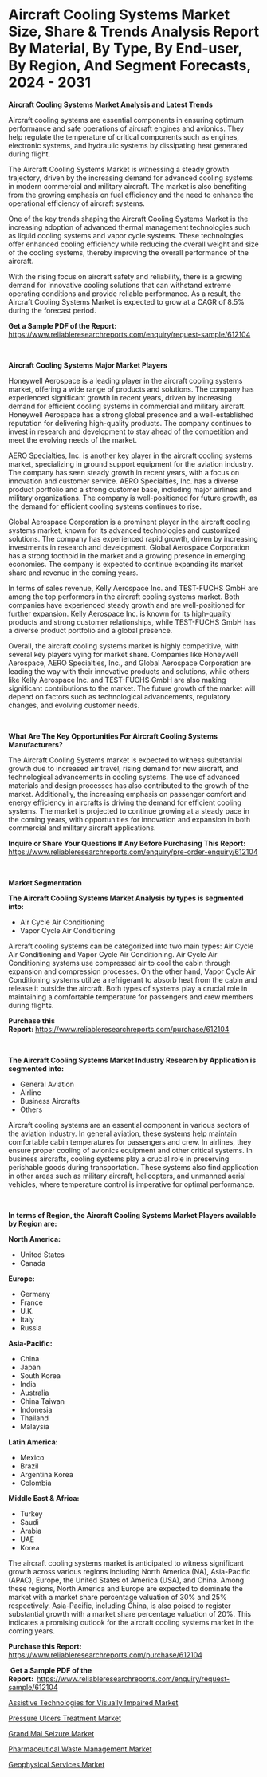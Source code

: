 <p><h1>Aircraft Cooling Systems Market Size, Share & Trends Analysis Report By Material, By Type, By End-user, By Region, And Segment Forecasts, 2024 - 2031</h1></p><p><strong>Aircraft Cooling Systems Market Analysis and Latest Trends</strong></p>
<p><p>Aircraft cooling systems are essential components in ensuring optimum performance and safe operations of aircraft engines and avionics. They help regulate the temperature of critical components such as engines, electronic systems, and hydraulic systems by dissipating heat generated during flight.</p><p>The Aircraft Cooling Systems Market is witnessing a steady growth trajectory, driven by the increasing demand for advanced cooling systems in modern commercial and military aircraft. The market is also benefiting from the growing emphasis on fuel efficiency and the need to enhance the operational efficiency of aircraft systems.</p><p>One of the key trends shaping the Aircraft Cooling Systems Market is the increasing adoption of advanced thermal management technologies such as liquid cooling systems and vapor cycle systems. These technologies offer enhanced cooling efficiency while reducing the overall weight and size of the cooling systems, thereby improving the overall performance of the aircraft.</p><p>With the rising focus on aircraft safety and reliability, there is a growing demand for innovative cooling solutions that can withstand extreme operating conditions and provide reliable performance. As a result, the Aircraft Cooling Systems Market is expected to grow at a CAGR of 8.5% during the forecast period.</p></p>
<p><strong>Get a Sample PDF of the Report:&nbsp;</strong> <a href="https://www.reliableresearchreports.com/enquiry/request-sample/612104">https://www.reliableresearchreports.com/enquiry/request-sample/612104</a></p>
<p>&nbsp;</p>
<p><strong>Aircraft Cooling Systems Major Market Players</strong></p>
<p><p>Honeywell Aerospace is a leading player in the aircraft cooling systems market, offering a wide range of products and solutions. The company has experienced significant growth in recent years, driven by increasing demand for efficient cooling systems in commercial and military aircraft. Honeywell Aerospace has a strong global presence and a well-established reputation for delivering high-quality products. The company continues to invest in research and development to stay ahead of the competition and meet the evolving needs of the market.</p><p>AERO Specialties, Inc. is another key player in the aircraft cooling systems market, specializing in ground support equipment for the aviation industry. The company has seen steady growth in recent years, with a focus on innovation and customer service. AERO Specialties, Inc. has a diverse product portfolio and a strong customer base, including major airlines and military organizations. The company is well-positioned for future growth, as the demand for efficient cooling systems continues to rise.</p><p>Global Aerospace Corporation is a prominent player in the aircraft cooling systems market, known for its advanced technologies and customized solutions. The company has experienced rapid growth, driven by increasing investments in research and development. Global Aerospace Corporation has a strong foothold in the market and a growing presence in emerging economies. The company is expected to continue expanding its market share and revenue in the coming years.</p><p>In terms of sales revenue, Kelly Aerospace Inc. and TEST-FUCHS GmbH are among the top performers in the aircraft cooling systems market. Both companies have experienced steady growth and are well-positioned for further expansion. Kelly Aerospace Inc. is known for its high-quality products and strong customer relationships, while TEST-FUCHS GmbH has a diverse product portfolio and a global presence.</p><p>Overall, the aircraft cooling systems market is highly competitive, with several key players vying for market share. Companies like Honeywell Aerospace, AERO Specialties, Inc., and Global Aerospace Corporation are leading the way with their innovative products and solutions, while others like Kelly Aerospace Inc. and TEST-FUCHS GmbH are also making significant contributions to the market. The future growth of the market will depend on factors such as technological advancements, regulatory changes, and evolving customer needs.</p></p>
<p>&nbsp;</p>
<p><strong>What Are The Key Opportunities For Aircraft Cooling Systems Manufacturers?</strong></p>
<p><p>The Aircraft Cooling Systems market is expected to witness substantial growth due to increased air travel, rising demand for new aircraft, and technological advancements in cooling systems. The use of advanced materials and design processes has also contributed to the growth of the market. Additionally, the increasing emphasis on passenger comfort and energy efficiency in aircrafts is driving the demand for efficient cooling systems. The market is projected to continue growing at a steady pace in the coming years, with opportunities for innovation and expansion in both commercial and military aircraft applications.</p></p>
<p><strong>Inquire or Share Your Questions If Any Before Purchasing This Report:</strong> <a href="https://www.reliableresearchreports.com/enquiry/pre-order-enquiry/612104">https://www.reliableresearchreports.com/enquiry/pre-order-enquiry/612104</a></p>
<p>&nbsp;</p>
<p><strong>Market Segmentation</strong></p>
<p><strong>The Aircraft Cooling Systems Market Analysis by types is segmented into:</strong></p>
<p><ul><li>Air Cycle Air Conditioning</li><li>Vapor Cycle Air Conditioning</li></ul></p>
<p><p>Aircraft cooling systems can be categorized into two main types: Air Cycle Air Conditioning and Vapor Cycle Air Conditioning. Air Cycle Air Conditioning systems use compressed air to cool the cabin through expansion and compression processes. On the other hand, Vapor Cycle Air Conditioning systems utilize a refrigerant to absorb heat from the cabin and release it outside the aircraft. Both types of systems play a crucial role in maintaining a comfortable temperature for passengers and crew members during flights.</p></p>
<p><strong>Purchase this Report:&nbsp;</strong><a href="https://www.reliableresearchreports.com/purchase/612104">https://www.reliableresearchreports.com/purchase/612104</a></p>
<p>&nbsp;</p>
<p><strong>The Aircraft Cooling Systems Market Industry Research by Application is segmented into:</strong></p>
<p><ul><li>General Aviation</li><li>Airline</li><li>Business Aircrafts</li><li>Others</li></ul></p>
<p><p>Aircraft cooling systems are an essential component in various sectors of the aviation industry. In general aviation, these systems help maintain comfortable cabin temperatures for passengers and crew. In airlines, they ensure proper cooling of avionics equipment and other critical systems. In business aircrafts, cooling systems play a crucial role in preserving perishable goods during transportation. These systems also find application in other areas such as military aircraft, helicopters, and unmanned aerial vehicles, where temperature control is imperative for optimal performance.</p></p>
<p>&nbsp;</p>
<p><strong>In terms of Region, the Aircraft Cooling Systems Market Players available by Region are:</strong></p>
<p>
    <p> <strong> North America: </strong>
        <ul>
            <li>United States</li>
            <li>Canada</li>
        </ul>
        </p> 
    <p> <strong> Europe: </strong>
        <ul>
            <li>Germany</li>
            <li>France</li>
            <li>U.K.</li>
            <li>Italy</li>
            <li>Russia</li>
        </ul>
        </p> 
    <p> <strong> Asia-Pacific: </strong>
        <ul>
            <li>China</li>
            <li>Japan</li>
            <li>South Korea</li>
            <li>India</li>
            <li>Australia</li>
            <li>China Taiwan</li>
            <li>Indonesia</li>
            <li>Thailand</li>
            <li>Malaysia</li>
        </ul>
        </p> 
    <p> <strong> Latin America: </strong>
        <ul>
            <li>Mexico</li>
            <li>Brazil</li>
            <li>Argentina Korea</li>
            <li>Colombia</li>
        </ul>
        </p> 
    <p> <strong> Middle East & Africa: </strong>
        <ul>
            <li>Turkey</li>
            <li>Saudi</li>
            <li>Arabia</li>
            <li>UAE</li>
            <li>Korea</li>
        </ul>
    </p>
    </p>
<p><p>The aircraft cooling systems market is anticipated to witness significant growth across various regions including North America (NA), Asia-Pacific (APAC), Europe, the United States of America (USA), and China. Among these regions, North America and Europe are expected to dominate the market with a market share percentage valuation of 30% and 25% respectively. Asia-Pacific, including China, is also poised to register substantial growth with a market share percentage valuation of 20%. This indicates a promising outlook for the aircraft cooling systems market in the coming years.</p></p>
<p><strong>Purchase this Report: </strong><a href="https://www.reliableresearchreports.com/purchase/612104">https://www.reliableresearchreports.com/purchase/612104</a></p>
<p>&nbsp;<strong>Get a Sample PDF of the Report:&nbsp;&nbsp;</strong><a href="https://www.reliableresearchreports.com/enquiry/request-sample/612104">https://www.reliableresearchreports.com/enquiry/request-sample/612104</a></p>
<p><strong></strong></p>
<p><p><a href="https://medium.com/@philliphicks76g/assistive-technologies-for-visually-impaired-market-size-reveals-the-best-marketing-channels-in-2c4ca1429bbb">Assistive Technologies for Visually Impaired Market</a></p><p><a href="https://medium.com/@philliphicks76g/pressure-ulcers-treatment-market-exploring-market-share-market-trends-and-future-growth-3509bd525dd3">Pressure Ulcers Treatment Market</a></p><p><a href="https://medium.com/@philliphicks76g/grand-mal-seizure-market-size-and-market-trends-complete-industry-overview-2024-to-2031-3f03c3b1dede">Grand Mal Seizure Market</a></p><p><a href="https://medium.com/@philliphicks76g/pharmaceutical-waste-management-market-the-key-to-successful-business-strategy-forecast-till-2031-f9d68abffac2">Pharmaceutical Waste Management Market</a></p><p><a href="https://medium.com/@philliphicks76g/geophysical-services-market-analysis-its-cagr-market-segmentation-and-global-industry-overview-4a0cca8bc032">Geophysical Services Market</a></p></p>